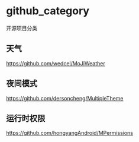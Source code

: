 # github_category
开源项目分类  

## 天气
https://github.com/wedcel/MoJiWeather
## 夜间模式
https://github.com/dersoncheng/MultipleTheme
## 运行时权限
https://github.com/hongyangAndroid/MPermissions
